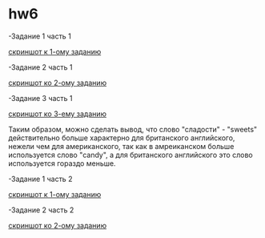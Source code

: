 # hw6
-Задание 1 часть 1

[скриншот к 1-ому заданию](https://raw.githubusercontent.com/supergroup176/hw6/master/2018-04-07_16-33-11.png)

-Задание 2 часть 1 

[скриншот ко 2-ому заданию](https://raw.githubusercontent.com/supergroup176/hw6/master/2018-04-07_16-35-23.png)

-Задание 3 часть 1 

[скриншот ко 3-ему заданию](https://raw.githubusercontent.com/supergroup176/hw6/master/2018-04-07_16-58-16.png)

Таким образом, можно сделать вывод, что слово "сладости" - "sweets" действительно больше характерно для британского английского, нежели чем для американского, так как в амреиканском больше используется слово "candy", а для британского английского это слово используется гораздо меньше.

-Задание 1 часть 2

[скриншот к 1-ому заданию](https://raw.githubusercontent.com/supergroup176/hw6/master/2018-04-07_19-05-44.png)

-Задание 2 часть 2

[скриншот ко 2-ому заданию](https://raw.githubusercontent.com/supergroup176/hw6/master/2018-04-07_19-12-03.png)
